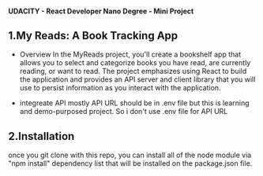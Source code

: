 #### UDACITY - React Developer Nano Degree - Mini Project

## 1.My Reads: A Book Tracking App

- Overview
  In the MyReads project, you'll create a bookshelf app that allows you to select and categorize books you have read, are currently reading, or want to read. The project emphasizes using React to build the application and provides an API server and client library that you will use to persist information as you interact with the application.

- integreate API
  mostly API URL should be in .env file but this is learning and demo-purposed project. So i don't use .env file for API URL

## 2.Installation

once you git clone with this repo, you can install all of the node module via "npm install" dependency list that will be installed on the package.json file.
